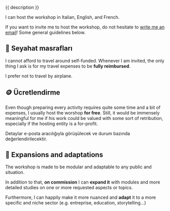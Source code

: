 {{ description }}

I can host the workshop in Italian, English, and French.

If you want to invite me to host the workshop, do not hesitate to [write me an
email](mailto:surfingtommi.space)! Some general guidelines below.

## 🚅 Seyahat masrafları

I cannot afford to travel around self-funded. Whenever I am invited, the only
thing I ask is for my travel expenses to be **fully reimbursed**.

I prefer not to travel by airplane.

## 🪙 Ücretlendirme

Even though preparing every activity requires quite some time and a bit of
expenses, I usually host the worshop **for free**. Still, it would be immensely
meaningful for me if his work could be valued with some sort of retribution,
especially if the hosting entity is a for-profit.

Detaylar e-posta aracılığıyla görüşülecek ve durum bazında değerlendirilecektir.

## 🧠 Expansions and adaptations

The workshop is made to be modular and adaptable to any public and situation.

In addition to that, **on commission** I can **expand it** with modules and more
detailed studies on one or more requested aspects or topics.

Furthermore, I can happily make it more nuanced and **adapt** it to a more
specific and niche sector (e.g. entreprise, education, storytelling…)

